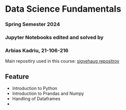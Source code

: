 # Data Science Fundamentals

### Spring Semester 2024

### Jupyter Notebooks edited and solved by 
### Arbias Kadriu, 21-106-216

Main repositiry used in this course: [sigvehaug repositroy](https://github.com/sigvehaug/DSF-DCBP/blob/main/README.md)

## Feature
- Introduction to Python
- Introduction to Prandas and Numpy
- Handling of Dataframes
- 
